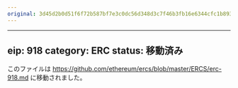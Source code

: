 ```yaml
---
original: 3d45d2b0d51f6f72b587bf7e3c0dc56d348d3c7f46b3fb16e6344cfc1b893ec1
---
```


---
eip: 918
category: ERC
status: 移動済み
---

このファイルは https://github.com/ethereum/ercs/blob/master/ERCS/erc-918.md に移動されました。